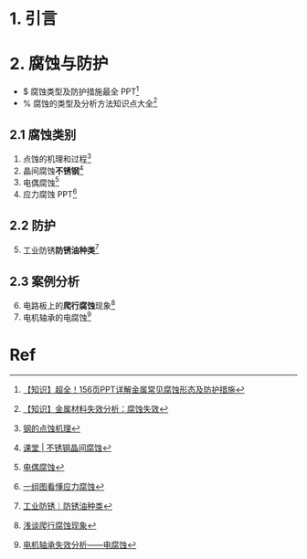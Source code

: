 # 1. 引言 

# 2. 腐蚀与防护 
- $ 腐蚀类型及防护措施最全 PPT[^1]
- % 腐蚀的类型及分析方法知识点大全[^2]
## 2.1 腐蚀类别 
1. 点蚀的机理和过程[^3]
2. 晶间腐蚀**不锈钢**[^9]
3. 电偶腐蚀[^4]
4. 应力腐蚀 PPT[^5]

## 2.2 防护
5. 工业防锈**防锈油种类**[^6]
## 2.3 案例分析 
6. 电路板上的**爬行腐蚀**现象[^7]
7. 电机轴承的电腐蚀[^8]
##
# Ref 
[^1]: [【知识】超全！156页PPT详解金属常见腐蚀形态及防护措施](https://mp.weixin.qq.com/s/J5t3Ow5Kzi4UNAuC8p9_6A)
[^2]: [【知识】金属材料失效分析：腐蚀失效](https://mp.weixin.qq.com/s/KDe_Vg0Uu7PbklS5C88h3Q)
[^3]: [钢的点蚀机理](https://mp.weixin.qq.com/s/IQbcKrbpg39DchXF6z4m_Q)
[^4]: [电偶腐蚀](https://mp.weixin.qq.com/s/7cw1_541fKg_gUoI8VnImw)
[^5]: [一组图看懂应力腐蚀](https://mp.weixin.qq.com/s/Or7xNiu9FaU2v9SCiRqvHQ)
[^6]: [工业防锈｜防锈油种类](https://mp.weixin.qq.com/s/oJHJoYk_7KtS80tkB3Wlhg)
[^7]: [浅谈爬行腐蚀现象](https://mp.weixin.qq.com/s/Xel6A_jRj9Msjd_Ppka7Ug)


[^8]: [电机轴承失效分析——电腐蚀](https://mp.weixin.qq.com/s/u80qC1odOdM5OYgET_s4Lg)

[^9]: [课堂 | 不锈钢晶间腐蚀](https://mp.weixin.qq.com/s/MvA3lQJA6Rfwf958OL-mDQ)
